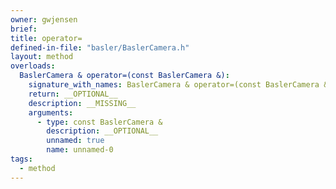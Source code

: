 ```yaml
---
owner: gwjensen
brief:
title: operator=
defined-in-file: "basler/BaslerCamera.h"
layout: method
overloads:
  BaslerCamera & operator=(const BaslerCamera &):
    signature_with_names: BaslerCamera & operator=(const BaslerCamera &)
    return: __OPTIONAL__
    description: __MISSING__
    arguments:
      - type: const BaslerCamera &
        description: __OPTIONAL__
        unnamed: true
        name: unnamed-0
tags:
  - method
---
```

